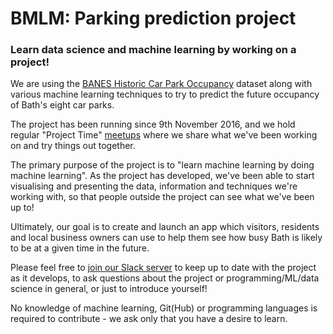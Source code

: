# BMLM: Parking prediction project

### Learn data science and machine learning by working on a project!

We are using the [BANES Historic Car Park Occupancy](https://data.bathhacked.org/Government-and-Society/BANES-Historic-Car-Park-Occupancy/x29s-cczc) dataset along with various machine learning techniques to try to predict the future occupancy of Bath's eight car parks.

The project has been running since 9th November 2016, and we hold regular "Project Time" [meetups](https://www.meetup.com/Bath-Machine-Learning-Meetup/) where we share what we've been working on and try things out together.

The primary purpose of the project is to "learn machine learning by doing machine learning". As the project has developed, we've been able to start visualising and presenting the data, information and techniques we're working with, so that people outside the project can see what we've been up to!

Ultimately, our goal is to create and launch an app which visitors, residents and local business owners can use to help them see how busy Bath is likely to be at a given time in the future.

Please feel free to [join our Slack server](http://bathml.herokuapp.com/) to keep up to date with the project as it develops, to ask questions about the project or programming/ML/data science in general, or just to introduce yourself!

No knowledge of machine learning, Git(Hub) or programming languages is required to contribute - we ask only that you have a desire to learn.